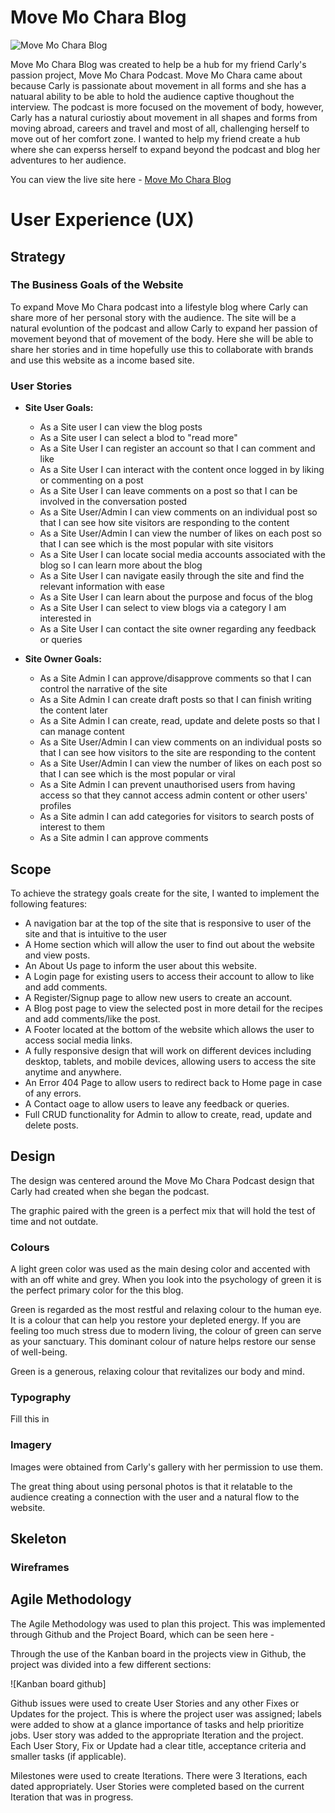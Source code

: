 # **Move Mo Chara Blog**

![Move Mo Chara Blog](/)

Move Mo Chara Blog was created to help be a hub for my friend Carly's passion project, Move Mo Chara Podcast. Move Mo Chara came about because Carly is passionate about movement in all forms and she has a natuaral ability to be able to hold the audience captive thoughout the interview. The podcast is more focused on the movement of body, however, Carly has a natural curiostiy about movement in all shapes and forms from moving abroad, careers and travel and most of all, challenging herself to move out of her comfort zone. I wanted to help my friend create a hub where she can experss herself to expand beyond the podcast and blog her adventures to her audience. 

You can view the live site here - <a href="" target="_blank"> Move Mo Chara Blog </a>

# User Experience (UX)

## Strategy

### The Business Goals of the Website

To expand Move Mo Chara podcast into a lifestyle blog where Carly can share more of her personal story with the audience. The site will be a natural evoluntion of the podcast and allow Carly to expand her passion of movement beyond that of movement of the body. Here she will be able to share her stories and in time hopefully use this to collaborate with brands and use this website as a income based site. 

### User Stories <a name="user-stories"></a>

* __Site User Goals:__

  * As a Site user I can view the blog posts
  * As a Site user I can select a blod to "read more"
  * As a Site User I can register an account so that I can comment and like
  * As a Site User I can interact with the content once logged in by liking or commenting on a post
  * As a Site User I can leave comments on a post so that I can be involved in the conversation posted
  * As a Site User/Admin I can view comments on an individual post so that I can see how site visitors are responding to the content
  * As a Site User/Admin I can view the number of likes on each post so that I can see which is the most popular with site visitors
  * As a Site User I can locate social media accounts associated with the blog so I can learn more about the blog
  * As a Site User I can navigate easily through the site and find the relevant information with ease
  * As a Site User I can learn about the purpose and focus of the blog
  * As a Site User I can select to view blogs via a category I am interested in
  * As a Site User I can contact the site owner regarding any feedback or queries
  
* __Site Owner Goals:__

  * As a Site Admin I can approve/disapprove comments so that I can control the narrative of the site
  * As a Site Admin I can create draft posts so that I can finish writing the content later
  * As a Site Admin I can create, read, update and delete posts so that I can manage content
  * As a Site User/Admin I can view comments on an individual posts so that I can see how visitors to the site are responding to the content
  * As a Site User/Admin I can view the number of likes on each post so that I can see which is the most popular or viral
  * As a Site Admin I can prevent unauthorised users from having access so that they cannot access admin content or other users' profiles
  * As a Site admin I can add categories for visitors to search posts of interest to them
  * As a Site admin I can approve comments 


## Scope <a name="scope"></a>

To achieve the strategy goals create for the site, I wanted to implement the following features:

* A navigation bar at the top of the site that is responsive to user of the site and that is intuitive to the user
* A Home section which will allow the user to find out about the website and view posts.
* An About Us page to inform the user about this website.
* A Login page for existing users to access their account to allow to like and add comments.
* A Register/Signup page to allow new users to create an account.
* A Blog post page to view the selected post in more detail for the recipes and add comments/like the post.
* A Footer located at the bottom of the website which allows the user to access social media links.
* A fully responsive design that will work on different devices including desktop, tablets, and mobile devices, allowing users to access the site anytime and anywhere.
* An Error 404 Page to allow users to redirect back to Home page in case of any errors.
* A Contact oage to allow users to leave any feedback or queries.
* Full CRUD functionality for Admin to allow to create, read, update and delete posts.

## Design <a name="design"></a>

The design was centered around the Move Mo Chara Podcast design that Carly had created when she began the podcast. 

The graphic paired with the green is a perfect mix that will hold the test of time and not outdate. 

### Colours <a name="colours"></a>

A light green color was used as the main desing color and accented with with an off white and grey. When you look into the psychology of green it is the perfect primary color for the this blog.

Green is regarded as the most restful and relaxing colour to the human eye. It is a colour that can help you restore your depleted energy. If you are feeling too much stress due to modern living, the colour of green can serve as your sanctuary. This dominant colour of nature helps restore our sense of well-being.

Green is a generous, relaxing colour that revitalizes our body and mind. 



### Typography <a name="typography"></a>

Fill this in

### Imagery <a name="imagery"></a>

Images were obtained from Carly's gallery with her permission to use them.

The great thing about using personal photos is that it relatable to the audience creating a connection with the user and a natural flow to the website. 

## Skeleton <a name="skeleton"></a>

### Wireframes <a name="wireframes"></a>



## Agile Methodology

The Agile Methodology was used to plan this project. This was implemented through Github and the Project Board, which can be seen here -  <a href="" target="_blank">  </a>

Through the use of the Kanban board in the projects view in Github, the project was divided into a few different sections:

![Kanban board github]

Github issues were used to create User Stories and any other Fixes or Updates for the project. This is where the project user was assigned; labels were added to show at a glance importance of tasks and help prioritize jobs. User story was added to the appropriate Iteration and the project. Each User Story, Fix or Update had a clear title, acceptance criteria and smaller tasks (if applicable).

Milestones were used to create Iterations. There were 3 Iterations, each dated appropriately. User Stories were completed based on the current Iteration that was in progress.
